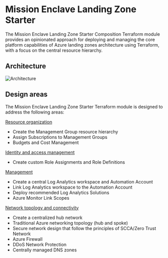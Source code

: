 # Mission Enclave Landing Zone Starter

The Mission Enclave Landing Zone Starter Composition Terraform module provides an opinionated approach for deploying and managing the core platform capabilities of Azure landing zones architecture using Terraform, with a focus on the central resource hierarchy.

## Architecture

![Architecture](../img/normalized-architecture.png)

## Design areas

The Mission Enclave Landing Zone Starter Terraform module is designed to address the following areas:

[Resource organization](https://learn.microsoft.com/azure/cloud-adoption-framework/ready/landing-zone/design-area/resource-org)

- Create the Management Group resource hierarchy
- Assign Subscriptions to Management Groups
- Budgets and Cost Management

[Identity and access management](https://learn.microsoft.com/azure/cloud-adoption-framework/ready/landing-zone/design-area/identity-access)

- Create custom Role Assignments and Role Definitions

[Management](https://learn.microsoft.com/azure/cloud-adoption-framework/ready/landing-zone/design-area/management)

- Create a central Log Analytics workspace and Automation Account
- Link Log Analytics workspace to the Automation Account
- Deploy recommended Log Analytics Solutions
- Azure Monitor Link Scopes

[Network topology and connectivity](https://learn.microsoft.com/azure/cloud-adoption-framework/ready/landing-zone/design-area/networking)

- Create a centralized hub network
- Traditional Azure networking topology (hub and spoke)
- Secure network design that follow the principles of SCCA/Zero Trust Network
- Azure Firewall
- DDoS Network Protection
- Centrally managed DNS zones
